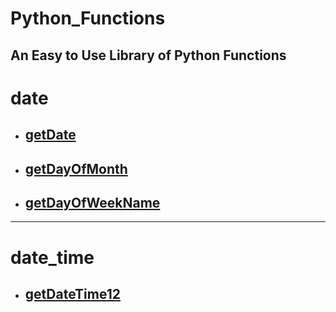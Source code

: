 # Python_Functions
An Easy to Use Library of Python Functions
----  

# date
* ## [getDate](date/getDate.py)
* ## [getDayOfMonth](date/getDayOfMonth.py)
* ## [getDayOfWeekName](date/getDayOfWeekName.py)

----

# date_time
* ## [getDateTime12](date_time/getDateTime12.py)

